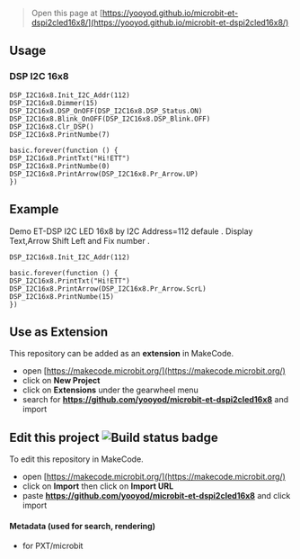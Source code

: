 
> Open this page at [https://yooyod.github.io/microbit-et-dspi2cled16x8/](https://yooyod.github.io/microbit-et-dspi2cled16x8/)


## Usage

### DSP I2C 16x8

```blocks
DSP_I2C16x8.Init_I2C_Addr(112)
DSP_I2C16x8.Dimmer(15)
DSP_I2C16x8.DSP_OnOFF(DSP_I2C16x8.DSP_Status.ON)
DSP_I2C16x8.Blink_OnOFF(DSP_I2C16x8.DSP_Blink.OFF)
DSP_I2C16x8.Clr_DSP()
DSP_I2C16x8.PrintNumbe(7)

basic.forever(function () {
DSP_I2C16x8.PrintTxt("Hi!ETT")
DSP_I2C16x8.PrintNumbe(0)
DSP_I2C16x8.PrintArrow(DSP_I2C16x8.Pr_Arrow.UP)
})
```

## Example

 Demo ET-DSP I2C LED 16x8 by I2C Address=112 defaule . Display Text,Arrow Shift Left and Fix number .

``` blocks 
DSP_I2C16x8.Init_I2C_Addr(112)

basic.forever(function () {
DSP_I2C16x8.PrintTxt("Hi!ETT")
DSP_I2C16x8.PrintArrow(DSP_I2C16x8.Pr_Arrow.ScrL)
DSP_I2C16x8.PrintNumbe(15)
})
```

## Use as Extension

This repository can be added as an **extension** in MakeCode.

* open [https://makecode.microbit.org/](https://makecode.microbit.org/)
* click on **New Project**
* click on **Extensions** under the gearwheel menu
* search for **https://github.com/yooyod/microbit-et-dspi2cled16x8** and import

## Edit this project ![Build status badge](https://github.com/yooyod/microbit-et-dspi2cled16x8/workflows/MakeCode/badge.svg)

To edit this repository in MakeCode.

* open [https://makecode.microbit.org/](https://makecode.microbit.org/)
* click on **Import** then click on **Import URL**
* paste **https://github.com/yooyod/microbit-et-dspi2cled16x8** and click import


#### Metadata (used for search, rendering)

* for PXT/microbit
<script src="https://makecode.com/gh-pages-embed.js"></script><script>makeCodeRender("{{ site.makecode.home_url }}", "{{ site.github.owner_name }}/{{ site.github.repository_name }}");</script>
